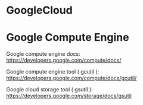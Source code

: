 GoogleCloud
===========


Google Compute Engine
=====================
Google compute engine docs: https://developers.google.com/compute/docs/

Google compute engine tool ( gcutil ): https://developers.google.com/compute/docs/gcutil/

Google cloud storage tool ( gsutil ): https://developers.google.com/storage/docs/gsutil


